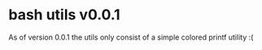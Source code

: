 # bash utils v0.0.1

As of version 0.0.1 the utils only consist of a simple colored printf utility :( 